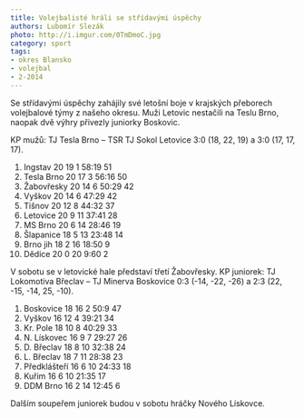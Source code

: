 ```yaml
---
title: Volejbalisté hráli se střídavými úspěchy
authors: Lubomír Slezák
photo: http://i.imgur.com/0TmDmoC.jpg
category: sport
tags:
- okres Blansko
- volejbal
- 2-2014
---
```


Se střídavými úspěchy zahájily své letošní boje v krajských přeborech volejbalové týmy z našeho okresu. Muži Letovic nestačili na Teslu Brno, naopak dvě výhry přivezly juniorky Boskovic.

KP mužů: TJ Tesla Brno – TSR TJ Sokol Letovice 3:0 (18, 22, 19) a 3:0 (17, 17, 17).

1. Ingstav 	20 19 1 	58:19 	51
2. Tesla Brno  	20 17 3 	56:16 	50
3. Žabovřesky 	20 14 6 	50:29 	42
4. Vyškov 	20 14 6 	47:29 	42
5. Tišnov 	20 12 8 	44:32 	37
6. Letovice 	20 9 11 	37:41 	28
7. MS Brno 	20 6 14 	28:46 	19
8. Šlapanice 	18 5 13 	23:48 	14
9. Brno jih 	18 2 16 	18:50 	9
10. Dědice 	20 0 20 	9:60 	2

V sobotu se v letovické hale představí třetí Žabovřesky.
KP juniorek: TJ Lokomotiva Břeclav – TJ Minerva Boskovice 0:3 (-14, -22, -26) a 2:3 (22, -15, -14, 25, -10).

1. Boskovice 	18 16 2 	50:9 	47
2. Vyškov 	16 12 4 	39:21 	34
3. Kr. Pole 	18 10 8 	40:29 	33
4. N. Lískovec 	16 9 7 	29:27 	26
5. D. Břeclav 	18 8 10 	32:38 	24
6. L. Břeclav 	18 7 11 	28:38 	23
7. Předklášteří 16 6 10 	24:33 	18
8. Kuřim 	16 6 10 	21:35 	17
9. DDM Brno 	16 2 14 	12:45 	6

Dalším soupeřem juniorek budou v sobotu hráčky Nového Lískovce.
